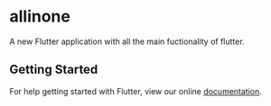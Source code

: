 # allinone

A new Flutter application with all the main fuctionality of flutter.

## Getting Started

For help getting started with Flutter, view our online
[documentation](https://flutter.io/).

